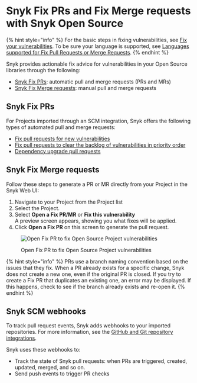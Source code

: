 # Snyk Fix PRs and Fix Merge requests with Snyk Open Source

{% hint style="info" %}
For the basic steps in fixing vulnerabilities, see  [Fix your vulnerabilities](../manage-vulnerabilities/fix-your-vulnerabilities.md). To be sure your language is supported, see [Languages supported for Fix Pull Requests or Merge Requests](../manage-vulnerabilities/troubleshoot-fixing-open-source-vulnerabilities.md#languages-supporting-fix-pull-requests-or-merge-requests).
{% endhint %}

Snyk provides actionable fix advice for vulnerabilities in your Open Source libraries through the following:

* [Snyk Fix PRs](./#snyk-fix-prs): automatic pull and merge requests (PRs and MRs)
* [Snyk Fix Merge requests](./#snyk-fix-merge-requests): manual pull and merge requests

## **Snyk Fix PRs**

For Projects imported through an SCM integration, Snyk offers the following types of automated pull and merge requests:

* [Fix pull requests for new vulnerabilities](automated-pull-request-creation-for-new-fixes.md)
* [Fix pull requests to clear the backlog of vulnerabilities in priority order](automated-fix-pull-requests-for-backlog-issues-and-known-vulnerabilities.md)
* [Dependency upgrade pull requests](upgrade-dependencies-with-automatic-prs.md)

## Snyk Fix Merge requests

Follow these steps to generate a PR or MR directly from your Project in the Snyk Web UI:

1. Navigate to your Project from the Project list
2. Select the Project.
3. Select **Open a Fix PR/MR** or **Fix this vulnerability**\
   A preview screen appears, showing you what fixes will be applied.
4. Click **Open a Fix PR** on this screen to generate the pull request.

<figure><img src="../../../.gitbook/assets/image18.png" alt="Open Fix PR to fix Open Source Project vulnerabilities"><figcaption><p>Open Fix PR to fix Open Source Project vulnerabilities</p></figcaption></figure>

{% hint style="info" %}
PRs use a branch naming convention based on the issues that they fix. When a PR already exists for a specific change, Snyk does not create a new one, even if the original PR is closed. If you try to create a Fix PR that duplicates an existing one, an error may be displayed. If this happens, check to see if the branch already exists and re-open it.
{% endhint %}

## Snyk SCM webhooks

To track pull request events, Snyk adds webhooks to your imported repositories. For more information, see the [GitHub and Git repository integrations](../../../integrate-with-snyk/git-repositories-scms-integrations-with-snyk/).

Snyk uses these webhooks to:

* Track the state of Snyk pull requests: when PRs are triggered, created, updated, merged, and so on.
* Send push events to trigger PR checks
